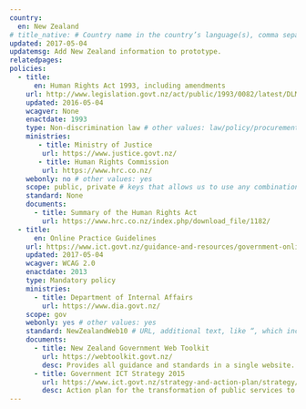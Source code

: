 ```yaml
---
country:
  en: New Zealand
# title_native: # Country name in the country’s language(s), comma separated. For Switzerland: Schweiz, Suisse, Svizzera, Svizra
updated: 2017-05-04
updatemsg: Add New Zealand information to prototype.
relatedpages:
policies:
  - title:
      en: Human Rights Act 1993, including amendments
    url: http://www.legislation.govt.nz/act/public/1993/0082/latest/DLM304212.html
    updated: 2016-05-04
    wcagver: None
    enactdate: 1993
    type: Non-discrimination law # other values: law/policy/procurement
    ministries:
       - title: Ministry of Justice
        url: https://www.justice.govt.nz/
       - title: Human Rights Commission
        url: https://www.hrc.co.nz/
    webonly: no # other values: yes
    scope: public, private # keys that allows us to use any combination
    standard: None
    documents:
      - title: Summary of the Human Rights Act
        url: https://www.hrc.co.nz/index.php/download_file/1182/
  - title:  
      en: Online Practice Guidelines
    url: https://www.ict.govt.nz/guidance-and-resources/government-online/online-practice-guidelines/
    updated: 2017-05-04
    wcagver: WCAG 2.0
    enactdate: 2013
    type: Mandatory policy
    ministries:
      - title: Department of Internal Affairs
        url: https://www.dia.govt.nz/
    scope: gov
    webonly: yes # other values: yes
    standard: NewZealandWeb10 # URL, additional text, like “, which includes WCAG 2.0 verbatim without modifications for Web content, and WCAG 2.0 as interpreted by WCAG2ICT for non-Web documentation and software.” is taken programatically from the standards.yaml document in _data to avoid different text for the same content.
    documents:
      - title: New Zealand Government Web Toolkit
        url: https://webtoolkit.govt.nz/
        desc: Provides all guidance and standards in a single website.
      - title: Government ICT Strategy 2015
        url: https://www.ict.govt.nz/strategy-and-action-plan/strategy/
        desc: Action plan for the transformation of public services to New Zealanders.
---
```

